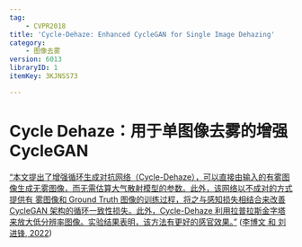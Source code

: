 ```yaml
---
tag:
    - CVPR2018
title: 'Cycle-Dehaze: Enhanced CycleGAN for Single Image Dehazing'
category:
    - 图像去雾
version: 6013
libraryID: 1
itemKey: 3KJNSS73

---
```

# Cycle Dehaze：用于单图像去雾的增强CycleGAN

<span class="highlight" data-annotation="%7B%22attachmentURI%22%3A%22http%3A%2F%2Fzotero.org%2Fusers%2F10046823%2Fitems%2FJBUG7CXA%22%2C%22pageLabel%22%3A%223%22%2C%22position%22%3A%7B%22pageIndex%22%3A2%2C%22rects%22%3A%5B%5B191.706%2C593.469%2C297.37%2C605.311%5D%2C%5B79.475%2C577.719%2C297.37%2C589.536%5D%2C%5B79.475%2C561.969%2C297.37%2C573.786%5D%2C%5B79.475%2C546.219%2C297.37%2C558.036%5D%2C%5B79.475%2C530.469%2C297.37%2C542.286%5D%2C%5B79.475%2C514.719%2C297.37%2C526.536%5D%2C%5B79.475%2C498.969%2C297.37%2C510.786%5D%2C%5B79.475%2C483.219%2C302.64%2C495.036%5D%2C%5B79.475%2C467.469%2C205.284%2C479.286%5D%5D%7D%2C%22citationItem%22%3A%7B%22uris%22%3A%5B%22http%3A%2F%2Fzotero.org%2Fusers%2F10046823%2Fitems%2FR7FBEADT%22%5D%2C%22locator%22%3A%223%22%7D%7D" ztype="zhighlight"><a href="zotero://open-pdf/library/items/JBUG7CXA?page=3">“本文提出了增强循环生成对抗网络（Cycle-Dehaze），可以直接由输入的有雾图像生成无雾图像，而无需估算大气散射模型的参数。此外，该网络以不成对的方式提供有 雾图像和 Ground Truth 图像的训练过程，将之与感知损失相结合来改善 CycleGAN 架构的循环一致性损失。此外，Cycle-Dehaze 利用拉普拉斯金字塔来放大低分辨率图像。实验结果表明，该方法有更好的感官效果。”</a></span> <span class="citation" data-citation="%7B%22citationItems%22%3A%5B%7B%22uris%22%3A%5B%22http%3A%2F%2Fzotero.org%2Fusers%2F10046823%2Fitems%2FR7FBEADT%22%5D%2C%22itemData%22%3A%7B%22id%22%3A%22http%3A%2F%2Fzotero.org%2Fusers%2F10046823%2Fitems%2FR7FBEADT%22%2C%22type%22%3A%22article-journal%22%2C%22abstract%22%3A%22%E5%9B%BE%E5%83%8F%E5%8E%BB%E9%9B%BE%E6%98%AF%E8%AE%A1%E7%AE%97%E6%9C%BA%E8%A7%86%E8%A7%89%E9%A2%86%E5%9F%9F%E4%B8%80%E4%B8%AA%E9%87%8D%E8%A6%81%E7%9A%84%E7%A0%94%E7%A9%B6%E6%96%B9%E5%90%91%EF%BC%8C%E6%97%A8%E5%9C%A8%E4%BB%8E%E6%9C%89%E9%9B%BE%E5%9B%BE%E5%83%8F%E4%B8%AD%E8%8E%B7%E5%8F%96%E5%8E%9F%E6%9C%89%E5%9C%BA%E6%99%AF%E7%9A%84%E7%BB%86%E8%8A%82%E5%92%8C%E7%BA%B9%E7%90%86%E7%89%B9%E5%BE%81%E7%AD%89%E4%BF%A1%E6%81%AF%EF%BC%8C%E8%BF%9B%E8%80%8C%E5%BE%97%E5%88%B0%E6%B8%85%E6%99%B0%E6%97%A0%E9%9B%BE%E7%9A%84%E5%9B%BE%E5%83%8F%E3%80%82%E4%BD%9C%E4%B8%BA%E4%B8%80%E9%A1%B9%E5%9F%BA%E7%A1%80%E7%9A%84%E5%9B%BE%E5%83%8F%E5%A4%84%E7%90%86%E4%BB%BB%E5%8A%A1%EF%BC%8C%E5%9B%BE%E5%83%8F%E5%8E%BB%E9%9B%BE%E6%8A%80%E6%9C%AF%E6%9C%89%E7%9D%80%E5%B9%BF%E6%B3%9B%E7%9A%84%E5%BA%94%E7%94%A8%E3%80%82%E4%B8%BA%E4%BA%86%E6%8E%A2%E7%A9%B6%E5%9B%BE%E5%83%8F%E5%8E%BB%E9%9B%BE%E7%AE%97%E6%B3%95%E7%9A%84%E5%8F%91%E5%B1%95%E5%8E%86%E7%A8%8B%E4%B8%8E%E7%A0%94%E7%A9%B6%E7%8E%B0%E7%8A%B6%EF%BC%8C%E7%8E%B0%E5%B0%86%E5%8E%BB%E9%9B%BE%E7%AE%97%E6%B3%95%E6%8C%89%E7%85%A7%E6%89%80%E4%BD%BF%E7%94%A8%E5%9B%BE%E5%83%8F%E6%95%B0%E9%87%8F%E7%9A%84%E4%B8%8D%E5%90%8C%E5%88%86%E4%B8%BA%E5%A4%9A%E5%B9%85%E5%9B%BE%E5%83%8F%E5%8E%BB%E9%9B%BE%E7%AE%97%E6%B3%95%E5%92%8C%E5%8D%95%E5%B9%85%E5%9B%BE%E5%83%8F%E5%8E%BB%E9%9B%BE%E7%AE%97%E6%B3%95%E4%B8%A4%E5%A4%A7%E7%B1%BB%E3%80%82%E9%A6%96%E5%85%88%E6%A2%B3%E7%90%86%E4%BA%86%E5%9B%BE%E5%83%8F%E5%8E%BB%E9%9B%BE%E7%AE%97%E6%B3%95%E7%9A%84%E5%8F%91%E5%B1%95%E5%8E%86%E7%A8%8B%E4%B8%8E%E7%A0%94%E7%A9%B6%E7%8E%B0%E7%8A%B6%EF%BC%8C%E7%84%B6%E5%90%8E%E5%AF%B9%E6%AF%94%E6%80%BB%E7%BB%93%E4%BA%86%E5%90%84%E7%B1%BB%E7%AE%97%E6%B3%95%E7%9A%84%E5%BC%82%E5%90%8C%E7%82%B9%EF%BC%8C%E6%9C%80%E5%90%8E%E8%AE%A8%E8%AE%BA%E4%BA%86%E5%9B%BE%E5%83%8F%E5%8E%BB%E9%9B%BE%E7%AE%97%E6%B3%95%E7%9A%84%E7%A0%94%E7%A9%B6%E6%89%80%E9%9D%A2%E4%B8%B4%E7%9A%84%E6%BD%9C%E5%9C%A8%E9%97%AE%E9%A2%98%EF%BC%8C%E5%B9%B6%E5%AF%B9%E6%9C%AA%E6%9D%A5%E7%9A%84%E7%A0%94%E7%A9%B6%E6%96%B9%E5%90%91%E5%81%9A%E5%87%BA%E4%BA%86%E5%85%A8%E6%96%B0%E7%9A%84%E5%B1%95%E6%9C%9B%E3%80%82%22%2C%22container-title%22%3A%22%E7%8E%B0%E4%BB%A3%E8%AE%A1%E7%AE%97%E6%9C%BA%22%2C%22ISSN%22%3A%221007-1423%22%2C%22issue%22%3A%2213%22%2C%22language%22%3A%22zh_CN%22%2C%22page%22%3A%2257-61%22%2C%22source%22%3A%22CNKI%22%2C%22title%22%3A%22%E5%9B%BE%E5%83%8F%E5%8E%BB%E9%9B%BE%E6%8A%80%E6%9C%AF%E7%A0%94%E7%A9%B6%E7%BB%BC%E8%BF%B0%22%2C%22URL%22%3A%22https%3A%2F%2Fkns.cnki.net%2FKCMS%2Fdetail%2Fdetail.aspx%3Fdbcode%3DCJFD%26dbname%3DCJFDLAST2022%26filename%3DXDJS202213009%26v%3D%22%2C%22volume%22%3A%2228%22%2C%22author%22%3A%5B%7B%22literal%22%3A%22%E6%9D%8E%E5%8D%9A%E6%96%87%22%7D%2C%7B%22literal%22%3A%22%E5%88%98%E8%BF%9B%E9%94%8B%22%7D%5D%2C%22issued%22%3A%7B%22date-parts%22%3A%5B%5B%222022%22%5D%5D%7D%7D%7D%5D%2C%22properties%22%3A%7B%7D%7D" ztype="zcitation">(<span class="citation-item"><a href="zotero://select/library/items/R7FBEADT">李博文 和 刘进锋, 2022</a></span>)</span>
